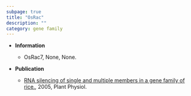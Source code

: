 ```yaml
---
subpage: true
title: "OsRac"
description: ""
category: gene family
---
```


* **Information**  
    + OsRac7, None, None.

* **Publication**  
    + [RNA silencing of single and multiple members in a gene family of rice.](http://www.ncbi.nlm.nih.gov/pubmed?term=RNA+silencing+of+single+and+multiple+members+in+a+gene+family+of+rice.%5BTitle%5D), 2005, Plant Physiol.


